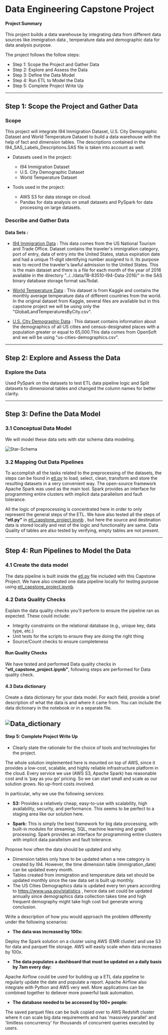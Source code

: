 # Data Engineering Capstone Project

#### Project Summary
This project builds a data warehouse by integrating data from different data sources like immigration data , temperature data and demographic data for data analysis purpose.
 
The project follows the follow steps:
* Step 1: Scope the Project and Gather Data
* Step 2: Explore and Assess the Data
* Step 3: Define the Data Model
* Step 4: Run ETL to Model the Data
* Step 5: Complete Project Write Up

---

## Step 1: Scope the Project and Gather Data

### Scope
This project will integrate I94 Immigration Dataset, U.S. City Demographic Dataset and World Temperature Dataset to build a data warehouse with the help of fact and dimension tables. The descriptions contained in the I94_SAS_Labels_Descriptions.SAS file is taken into account as well.

* Datasets used in the project:
    * I94 Immigration Dataset
    * U.S. City Demographic Dataset
    * World Temperature Dataset

* Tools used in the project:
    * AWS S3 for data storage on cloud.
    * Pandas for data analysis on small datasets and PySpark for data processing on large datasets.



### Describe and Gather Data 

#### Data Sets :

* [I94 Immigration Data](https://www.trade.gov/national-travel-and-tourism-office) : 
    This data comes from the US National Tourism and Trade Office. Dataset contains the traveler's immigration category, port of entry, data of entry into the United States, status expiration date and had a unique 11-digit identifying number assigned to it. Its purpose was to record the traveler's lawful admission to the United States. This is the main dataset and there is a file for each month of the year of 2016 available in the directory "../../data/18-83510-I94-Data-2016/" in the SAS binary database storage format sas7bdat.
    
* [World Temperature Data](https://www.kaggle.com/berkeleyearth/climate-change-earth-surface-temperature-data) :
    This dataset is from Kaggle and contains the monthly average temperature data of different countries from the world. In the original dataset from Kaggle, several files are available but in this capstone project we will be using only the "GlobalLandTemperaturesByCity.csv".

* [U.S. City Demographic Data](https://public.opendatasoft.com/explore/dataset/us-cities-demographics/export/) :
    This dataset contains information about the demographics of all US cities and census-designated places with a population greater or equal to 65,000.This data comes from OpenSoft and we will be using "us-cities-demographics.csv".
---
    
## Step 2: Explore and Assess the Data
### Explore the Data 

Used PySpark on the datasets to test ETL data pipeline logic and Split datasets to dimensional tables and changed the column names for better clarity.

---

## Step 3: Define the Data Model
### 3.1 Conceptual Data Model

We will model these data sets with star schema data modeling.

![Star-Schema](images/star-schema.PNG)

### 3.2 Mapping Out Data Pipelines

To accomplish all the tasks related to the preprocessing of the datasets, the steps can be found in [etl.py](https://github.com/rsuwasiya17/Data-Engineering-Capstone-Project/blob/main/etl.py) to load, select, clean, transform and store the resulting datasets in a very convenient way. The open-source framework Apache Spark was used as the main tool. Spark provides an interface for programming entire clusters with implicit data parallelism and fault tolerance.

All the logic of preprocessing is concentrated here in order to only represent the general steps of the ETL. We have also tested all the steps of **"etl.py"** in [etl_capstone_project.ipynb](https://github.com/rsuwasiya17/Data-Engineering-Capstone-Project/blob/main/etl_capstone_project.ipynb) , but here the source and destination data is stored locally and rest of the logic and functionality are same. Data Quality of tables are also tested by verifying, empty tables are not present.

---
## Step 4: Run Pipelines to Model the Data 
### 4.1 Create the data model

The data pipeline is built inside the [etl.py](https://github.com/rsuwasiya17/Data-Engineering-Capstone-Project/blob/main/etl.py) file included with this Capstone Project.
We have also created one data pipeline locally for testing purpose using [etl_capstone_project.ipynb](https://github.com/rsuwasiya17/Data-Engineering-Capstone-Project/blob/main/etl_capstone_project.ipynb).

### 4.2 Data Quality Checks
Explain the data quality checks you'll perform to ensure the pipeline ran as expected. These could include:
 * Integrity constraints on the relational database (e.g., unique key, data type, etc.)
 * Unit tests for the scripts to ensure they are doing the right thing
 * Source/Count checks to ensure completeness
 
#### Run Quality Checks
We have tested and performed Data quality checks in **"etl_capstone_project.ipynb"**, following steps are performed for Data quality check.

#### 4.3 Data dictionary 
Create a data dictionary for your data model. For each field, provide a brief description of what the data is and where it came from. You can include the data dictionary in the notebook or in a separate file.

![Data_dictionary](images/Data_dictionary.PNG)
---

#### Step 5: Complete Project Write Up
* Clearly state the rationale for the choice of tools and technologies for the project.

The whole solution implemented here is mounted on top of AWS, since it provides a low-cost, scalable, and highly reliable infrastructure platform in the cloud. Every service we use (AWS S3, Apache Spark) has reasonable cost and is ‘pay as you go’ pricing. So we can start small and scale as our solution grows. No up-front costs involved.

In particular, why we use the following services:

* __S3:__ Provides a relatively cheap, easy-to-use with scalability, high availability, security, and performance. This seems to be perfect to a staging area like our solution here.

* __Spark:__ This is simply the best framework for big data processing, with built-in modules for streaming, SQL, machine learning and graph processing. Spark provides an interface for programming entire clusters with implicit data parallelism and fault tolerance.

Propose how often the data should be updated and why.
* Dimension tables only have to be updated when a new category is created by I94. However, the time dimension table (immigration_date) can be updated every month.
* Tables created from immigration and temperature data set should be updated monthly since the raw data set is built up monthly.
* The US Cities Demographics data is updated every ten years according to https://www.usa.gov/statistics , hence data set could be updated annually since demographics data collection takes time and high frequent demography might take high cost but generate wrong conclusion.

Write a description of how you would approach the problem differently under the following scenarios:
* **The data was increased by 100x:**
 
Deploy the Spark solution on a cluster using AWS (EMR cluster) and use S3 for data and parquet file storage. AWS will easily scale when data increases by 100x.
* **The data populates a dashboard that must be updated on a daily basis by 7am every day:**
 
Apache Airflow could be used for building up a ETL data pipeline to regularly update the date and populate a report. Apache Airflow also integrate with Python and AWS very well. More applications can be combined together to deliever more powerful task automation.

* **The database needed to be accessed by 100+ people:**

The saved parquet files can be bulk copied over to AWS Redshift cluster where it can scale big data requirements and has 'massively parallel' and 'limitless concurrency' for thousands of concurrent queries executed by users.
